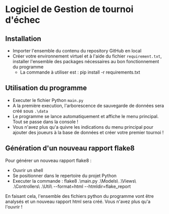 # Logiciel de Gestion de tournoi d'échec

## Installation

* Importer l'ensemble du contenu du repository GitHub en local
* Créer votre environnement virtuel et à l'aide du fichier `requirement.txt`, installer l'ensemble des packages 
nécessaires au bon fonctionnement du programme
  * La commande à utiliser est : pip install -r requirements.txt

## Utilisation du programme
* Executer le fichier Python `main.py`
* A la première execution, l'arborescence de sauvegarde de données sera créé sous `.\data`
* Le programme se lance automatiquement et affiche le menu principal. Tout se passe dans la console !
* Vous n'avez plus qu'a quivre les indications du menu principal pour ajouter des joueurs à la base de données et 
créer votre premier tournoi !

## Génération d'un nouveau rapport flake8
Pour générer un nouveau rapport flake8 :
* Ouvrir un shell
* Se positionner dans le repertoire du projet Python
* Executer la commande : flake8 .\main.py .\Models\ .\Views\ .\Controllers\ .\Util\ --format=html --htmldir=flake_report

En faisant cela, l'ensemble des fichiers python du programme vont être analysés et un nouveau rapport html sera créé. 
Vous n'avez plus qu'a l'ouvrir !